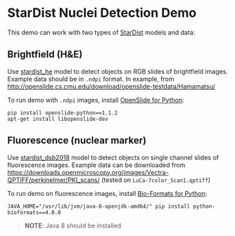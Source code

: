# StarDist Nuclei Detection Demo

This demo can work with two types of [StarDist](https://github.com/stardist/stardist) models and data:

## Brightfield (H&E)

Use [stardist_he](../../../models/public/stardist_he/stardist_he.md) model to detect objects on RGB slides of brightfield images.
Example data should be in `.ndpi` format. In example, from http://openslide.cs.cmu.edu/download/openslide-testdata/Hamamatsu/

To run demo with `.ndpi` images, install [OpenSlide for Python](https://pypi.org/project/openslide-python/):
```
pip install openslide-python==1.1.2
apt-get install libopenslide-dev
```

## Fluorescence (nuclear marker)

Use [stardist_dsb2018](../../../models/public/stardist_dsb2018/stardist_dsb2018.md) model to detect objects on single channel slides of fluorescence images.
Example data can be downloaded from https://downloads.openmicroscopy.org/images/Vectra-QPTIFF/perkinelmer/PKI_scans/ (tested on `LuCa-7color_Scan1.qptiff`)

To run demo on fluorescence images, install [Bio-Formats for Python](https://pythonhosted.org/python-bioformats/):
```
JAVA_HOME="/usr/lib/jvm/java-8-openjdk-amd64/" pip install python-bioformats==4.0.0
```

> **NOTE**: Java 8 should be installed
